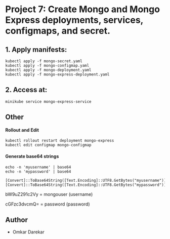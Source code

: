 # Project 7: Create Mongo and Mongo Express deployments, services, configmaps, and secret.


## 1. Apply manifests:
```
kubectl apply -f mongo-secret.yaml
kubectl apply -f mongo-configmap.yaml
kubectl apply -f mongo-deployment.yaml
kubectl apply -f mongo-express-deployment.yaml
```

## 2. Access at:
```
minikube service mongo-express-service
```

## Other
#### Rollout and Edit
```
kubectl rollout restart deployment mongo-express
kubectl edit configmap mongo-configmap
```

#### Generate base64 strings
```
echo -n 'myusername' | base64
echo -n 'mypassword' | base64
```

```
[Convert]::ToBase64String([Text.Encoding]::UTF8.GetBytes("myusername"))
[Convert]::ToBase64String([Text.Encoding]::UTF8.GetBytes("mypassword"))
```

bW9uZ291c2Vy = mongouser (username)

cGFzc3dvcmQ= = password (password)

## Author
- Omkar Darekar
